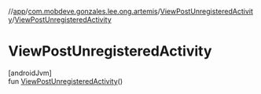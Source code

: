 //[app](../../../index.md)/[com.mobdeve.gonzales.lee.ong.artemis](../index.md)/[ViewPostUnregisteredActivity](index.md)/[ViewPostUnregisteredActivity](-view-post-unregistered-activity.md)

# ViewPostUnregisteredActivity

[androidJvm]\
fun [ViewPostUnregisteredActivity](-view-post-unregistered-activity.md)()
